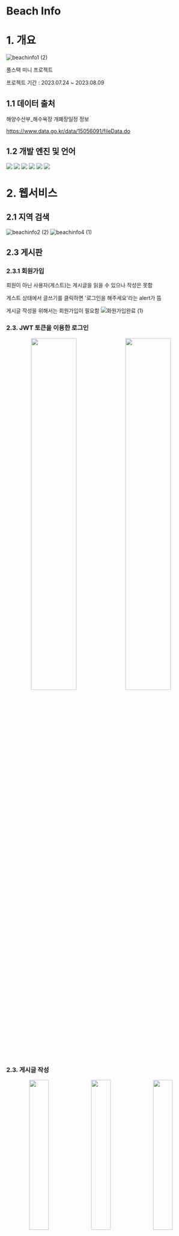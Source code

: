 # Beach Info

# 1. 개요
![beachinfo1 (2)](https://github.com/hong-sehyun/BeachInfo/assets/119600891/f3f689c3-f92b-4123-a87b-e3ab78f70645)


풀스택 미니 프로젝트<p/>
프로젝트 기간 : 2023.07.24 ~ 2023.08.09 <p/>
## 1.1 데이터 출처
해양수산부_해수욕장 개폐장일정 정보<p/>
https://www.data.go.kr/data/15056091/fileData.do <p/>


## 1.2 개발 엔진 및 언어
  <img src="https://img.shields.io/badge/JavaScript-F7DF1E?style=flat-square&logo=JavaScript&logoColor=black"/>
  <img src="https://img.shields.io/badge/React-61DAFB?style=flat-square&logo=React&logoColor=black"/>
  <img src="https://img.shields.io/badge/HTML5-E34F26?style=flat-square&logo=html5&logoColor=white"/>
  <img src="https://img.shields.io/badge/CSS3-1572B6?style=flat-square&logo=css3&logoColor=white"/>

  <img src="https://img.shields.io/badge/MySQL-4479A1?style=flat-square&logo=MySQL&logoColor=white"/>
  <img src="https://img.shields.io/badge/Spring-6DB33F?style=flat-square&logo=Spring&logoColor=white"/>


# 2. 웹서비스
## 2.1 지역 검색
<!-- ![beachinfo2](https://github.com/hong-sehyun/BeachInfo/assets/119600891/ce8dc8aa-4a5f-4e17-8dd8-0bedcea80197) -->
![beachinfo2 (2)](https://github.com/hong-sehyun/BeachInfo/assets/119600891/38e2296b-c1f7-49f9-89fa-38a9573a8129)
![beachinfo4 (1)](https://github.com/hong-sehyun/BeachInfo/assets/119600891/6ff434da-fb4d-47e8-bf8c-929bbd24a1a4)

<!-- ![beachinfo4](https://github.com/hong-sehyun/BeachInfo/assets/119600891/2ae6aaac-6317-41d0-933d-a88e1a634cb8) -->
<!-- ![image](https://github.com/hong-sehyun/BeachInfo/assets/119600891/37ff7abf-e5b4-4db5-b869-617105f7b49d) -->


## 2.3 게시판
### 2.3.1 회원가입
회원이 아닌 사용자(게스트)는 게시글을 읽을 수 있으나 작성은 못함

게스트 상태에서 글쓰기를 클릭하면 '로그인을 해주세요'라는 alert가 뜸


게시글 작성을 위해서는 회원가입이 필요함
![화원가입완료 (1)](https://github.com/hong-sehyun/BeachInfo/assets/119600891/47e56f65-56e2-453a-a961-2372bcc16896)

### 2.3. JWT 토큰을 이용한 로그인
<p align="center">
  <img src="https://github.com/hong-sehyun/BeachInfo/assets/119600891/e58623e6-c219-49c7-9328-10b4b54bba5d" align="center" width="49%">
  <img src="https://github.com/hong-sehyun/BeachInfo/assets/119600891/0ab29e0e-0183-465f-b01e-8a9c78262507" align="center" width="49%">
</p>

### 2.3. 게시글 작성
<p align="center">
  <img src="https://github.com/hong-sehyun/BeachInfo/assets/119600891/5c0b7da5-12ad-4be9-ae72-f647bd46318d" align="center" width="32%">
  <img src="https://github.com/hong-sehyun/BeachInfo/assets/119600891/d1a8a94e-b6c5-4ed6-853e-2994e6590269" align="center" width="32%">
  <img src="https://github.com/hong-sehyun/BeachInfo/assets/119600891/b7f7895e-7a87-4266-a674-6c683ba9afde" align="center" width="32%">
</p>

## 2.4 반응형
> react-responsive 라이브러리 사용

![게시판반응 (3)](https://github.com/hong-sehyun/BeachInfo/assets/119600891/612b316f-55bd-413f-904c-cd659e87ea2f)
![beachinfo5반응 (2)](https://github.com/hong-sehyun/BeachInfo/assets/119600891/9c5b6b3b-6937-4650-a3b2-82f0909ff991)
![beachinfo3](https://github.com/hong-sehyun/BeachInfo/assets/119600891/d6b94dc9-0416-4046-a1a7-dadd6a2e4877)




<p align="center">
  <img src="https://github.com/hong-sehyun/BeachInfo/assets/119600891/34fc1fd3-7409-41f0-b697-1d9c919d7598" align="center" width="32%">
  <img src="https://github.com/hong-sehyun/BeachInfo/assets/119600891/025091f3-d318-4d04-bbd0-656f36ddf2d6" align="center" width="32%">
  <img src="https://github.com/hong-sehyun/BeachInfo/assets/119600891/83e70959-2407-436d-95d5-081adf6dd7bb" align="center" width="32%">
</p>


